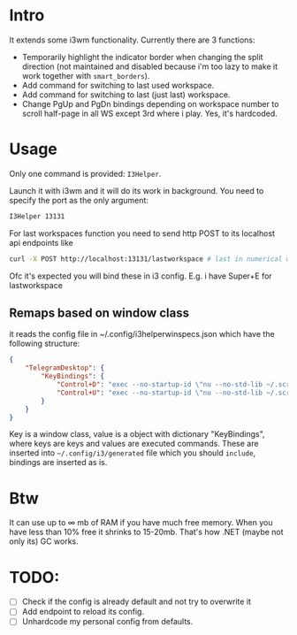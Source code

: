 # Intro

It extends some i3wm functionality. Currently there are 3 functions:

* Temporarily highlight the indicator border when changing the split direction (not maintained and disabled because i'm too lazy to make it work together with `smart_borders`).
* Add command for switching to last used workspace.
* Add command for switching to last (just last) workspace.
* Change PgUp and PgDn bindings depending on workspace number to scroll half-page in all WS except 3rd where i play. Yes, it's hardcoded.

# Usage

Only one command is provided: `I3Helper`.

Launch it with i3wm and it will do its work in background.
You need to specify the port as the only argument:

```bash
I3Helper 13131
```

For last workspaces function you need to send http POST to its localhost api endpoints like

```bash
curl -X POST http://localhost:13131/lastworkspace # last in numerical way
```

Ofc it's expected you will bind these in i3 config. E.g. i have Super+E for lastworkspace

## Remaps based on window class

it reads the config file in ~/.config/i3helperwinspecs.json which have the following structure:

```json
{
    "TelegramDesktop": {
        "KeyBindings": {
            "Control+D": "exec --no-startup-id \"nu --no-std-lib ~/.scripts/HalfPage.nu down 5\"",
            "Control+U": "exec --no-startup-id \"nu --no-std-lib ~/.scripts/HalfPage.nu up 5\""
        }
    }
}
```

Key is a window class, value is a object with dictionary "KeyBindings", where keys are keys and values are executed commands.
These are inserted into `~/.config/i3/generated` file which you should `include`, bindings are inserted as is.

# Btw

It can use up to ∞ mb of RAM if you have much free memory.
When you have less than 10% free it shrinks to 15-20mb.
That's how .NET (maybe not only its) GC works.

# TODO:

- [ ] Check if the config is already default and not try to overwrite it
- [ ] Add endpoint to reload its config.
- [ ] Unhardcode my personal config from defaults.
